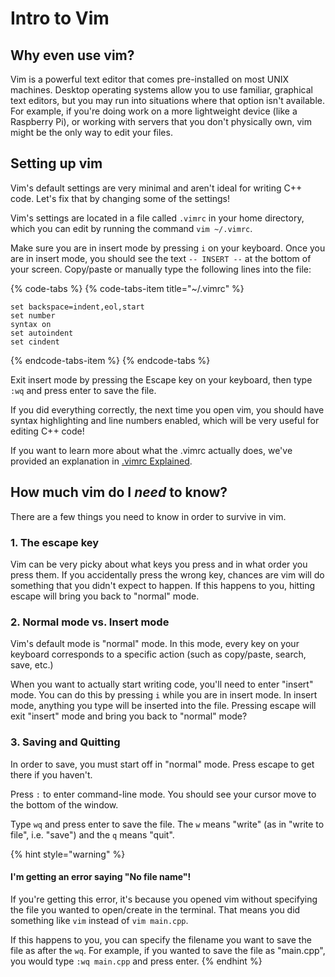 # Intro to Vim

## Why even use vim?

Vim is a powerful text editor that comes pre-installed on most UNIX machines. Desktop operating systems allow you to use familiar, graphical text editors, but you may run into situations where that option isn't available. For example, if you're doing work on a more lightweight device \(like a Raspberry Pi\), or working with servers that you don't physically own, vim might be the only way to edit your files.

## Setting up vim

Vim's default settings are very minimal and aren't ideal for writing C++ code. Let's fix that by changing some of the settings!

Vim's settings are located in a file called `.vimrc` in your home directory, which you can edit by running the command `vim ~/.vimrc`.

Make sure you are in insert mode by pressing `i` on your keyboard. Once you are in insert mode, you should see the text `-- INSERT --` at the bottom of your screen. Copy/paste or manually type the following lines into the file:

{% code-tabs %}
{% code-tabs-item title="~/.vimrc" %}
```text
set backspace=indent,eol,start
set number
syntax on
set autoindent
set cindent
```
{% endcode-tabs-item %}
{% endcode-tabs %}

Exit insert mode by pressing the Escape key on your keyboard, then type `:wq` and press enter to save the file.

If you did everything correctly, the next time you open vim, you should have syntax highlighting and line numbers enabled, which will be very useful for editing C++ code!

If you want to learn more about what the .vimrc actually does, we've provided an explanation in [.vimrc Explained](more-tips-and-tricks/.vimrc-explained.md).

## How much vim do I _need_ to know?

There are a few things you need to know in order to survive in vim.

### 1. The escape key

Vim can be very picky about what keys you press and in what order you press them. If you accidentally press the wrong key, chances are vim will do something that you didn't expect to happen. If this happens to you, hitting escape will bring you back to "normal" mode.

### 2. Normal mode vs. Insert mode

Vim's default mode is "normal" mode. In this mode, every key on your keyboard corresponds to a specific action \(such as copy/paste, search, save, etc.\)

When you want to actually start writing code, you'll need to enter "insert" mode. You can do this by pressing `i` while you are in insert mode. In insert mode, anything you type will be inserted into the file. Pressing escape will exit "insert" mode and bring you back to "normal" mode?

### 3. Saving and Quitting

In order to save, you must start off in "normal" mode. Press escape to get there if you haven't.

Press `:` to enter command-line mode. You should see your cursor move to the bottom of the window.

Type `wq` and press enter to save the file. The `w` means "write" \(as in "write to file", i.e. "save"\) and the `q` means "quit".

{% hint style="warning" %}
#### I'm getting an error saying "No file name"!

If you're getting this error, it's because you opened vim without specifying the file you wanted to open/create in the terminal. That means you did something like `vim` instead of `vim main.cpp`.

If this happens to you, you can specify the filename you want to save the file as after the `wq`. For example, if you wanted to save the file as "main.cpp", you would type `:wq main.cpp` and press enter.
{% endhint %}

